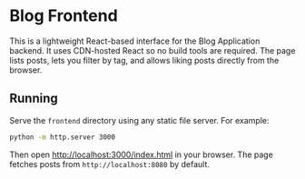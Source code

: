 # Blog Frontend

This is a lightweight React-based interface for the Blog Application backend. It uses CDN-hosted React so no build tools are required. The page lists posts, lets you filter by tag, and allows liking posts directly from the browser.

## Running

Serve the `frontend` directory using any static file server. For example:

```sh
python -m http.server 3000
```

Then open [http://localhost:3000/index.html](http://localhost:3000/index.html) in your browser. The page fetches posts from `http://localhost:8080` by default.
